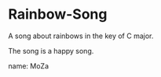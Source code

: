 # Rainbow-Song

A song about rainbows in the key of C major.

The song is a happy song.

name: MoZa
